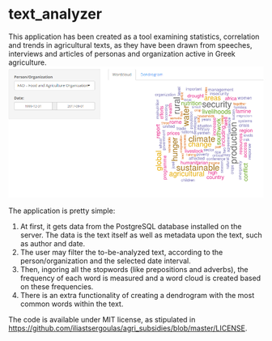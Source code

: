 # text_analyzer
This application has been created as a tool examining statistics, correlation and trends in agricultural texts, 
as they have been drawn from speeches, interviews and articles of personas and organization active in Greek agriculture.
![Alt text](screenshot.png?raw=true "Text analyzer - agristats.eu")

The application is pretty simple: 

1. At first, it gets data from the PostgreSQL database installed on the server. The data is the text itself as well as metadata upon the text, such as author and date. 
2. The user may filter the to-be-analyzed text, according to the person/organization and the selected date interval.
3. Then, ingoring all the stopwords (like prepositions and adverbs), the frequency of each word is measured and a word cloud is created based on these frequencies.
4. There is an extra functionality of creating a dendrogram with the most common words within the text.

The code is available under MIT license, as stipulated in https://github.com/iliastsergoulas/agri_subsidies/blob/master/LICENSE.